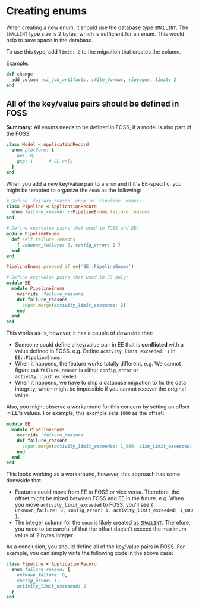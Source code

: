 # Creating enums

When creating a new enum, it should use the database type `SMALLINT`.
The `SMALLINT` type size is 2 bytes, which is sufficient for an enum.
This would help to save space in the database.

To use this type, add `limit: 2` to the migration that creates the column.

Example:

```ruby
def change
  add_column :ci_job_artifacts, :file_format, :integer, limit: 2
end
```

## All of the key/value pairs should be defined in FOSS

**Summary:** All enums needs to be defined in FOSS, if a model is also part of the FOSS.

```ruby
class Model < ApplicationRecord
  enum platform: {
    aws: 0,
    gcp: 1      # EE-only
  }
end
```

When you add a new key/value pair to a `enum` and if it's EE-specific, you might be
tempted to organize the `enum` as the following:

```ruby
# Define `failure_reason` enum in `Pipeline` model:
class Pipeline < ApplicationRecord
  enum failure_reason: ::PipelineEnums.failure_reasons
end
```

```ruby
# Define key/value pairs that used in FOSS and EE:
module PipelineEnums
  def self.failure_reasons
    { unknown_failure: 0, config_error: 1 }
  end
end

PipelineEnums.prepend_if_ee('EE::PipelineEnums')
```

```ruby
# Define key/value pairs that used in EE only:
module EE
  module PipelineEnums
    override :failure_reasons
    def failure_reasons
      super.merge(activity_limit_exceeded: 2)
    end
  end
end
```

This works as-is, however, it has a couple of downside that:

- Someone could define a key/value pair in EE that is **conflicted** with a value defined in FOSS.
  e.g. Define `activity_limit_exceeded: 1` in `EE::PipelineEnums`.
- When it happens, the feature works totally different.
  e.g. We cannot figure out `failure_reason` is either `config_error` or `activity_limit_exceeded`.
- When it happens, we have to ship a database migration to fix the data integrity,
  which might be impossible if you cannot recover the original value.

Also, you might observe a workaround for this concern by setting an offset in EE's values.
For example, this example sets `1000` as the offset:

```ruby
module EE
  module PipelineEnums
    override :failure_reasons
    def failure_reasons
      super.merge(activity_limit_exceeded: 1_000, size_limit_exceeded: 1_001)
    end
  end
end
```

This looks working as a workaround, however, this approach has some donwside that:

- Features could move from EE to FOSS or vice versa. Therefore, the offset might be mixed between FOSS and EE in the future.
  e.g. When you move `activity_limit_exceeded` to FOSS, you'll see `{ unknown_failure: 0, config_error: 1, activity_limit_exceeded: 1_000 }`.
- The integer column for the `enum` is likely created [as `SMALLINT`](#creating-enums).
  Therefore, you need to be careful of that the offset doesn't exceed the maximum value of 2 bytes integer.

As a conclusion, you should define all of the key/value pairs in FOSS.
For example, you can simply write the following code in the above case:

```ruby
class Pipeline < ApplicationRecord
  enum failure_reason: {
    unknown_failure: 0,
    config_error: 1,
    activity_limit_exceeded: 2
  }
end
```
